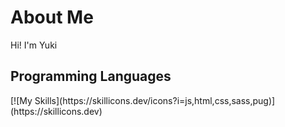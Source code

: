 <h1>
  About Me
</h1>
<p>Hi! I'm Yuki</p>
<h2>Programming Languages</h2>
[![My Skills](https://skillicons.dev/icons?i=js,html,css,sass,pug)](https://skillicons.dev)
<!--
**Takatsu-yuki/Takatsu-yuki** is a ✨ _special_ ✨ repository because its `README.md` (this file) appears on your GitHub profile.

Here are some ideas to get you started:

- 🔭 I’m currently working on ...
- 🌱 I’m currently learning ...
- 👯 I’m looking to collaborate on ...
- 🤔 I’m looking for help with ...
- 💬 Ask me about ...
- 📫 How to reach me: ...
- 😄 Pronouns: ...
- ⚡ Fun fact: ...
-->
